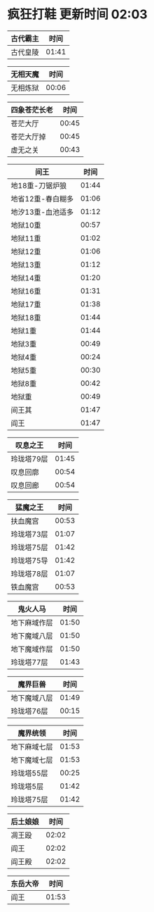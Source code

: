 # 疯狂打鞋 更新时间 02:03

| 古代霸主   | 时间    |
|--------|-------|
| 古代皇陵 | 01:41 |

| 无相天魔   | 时间    |
|--------|-------|
| 无相炼狱 | 00:06 |

| 四象苍茫长老   | 时间    |
|--------|-------|
| 苍茫大厅 | 00:45 |
| 苍茫大厅掉 | 00:45 |
| 虚无之关 | 00:43 |

| 间王   | 时间    |
|--------|-------|
| 地18重-刀锯炉狼 | 01:44 |
| 地省12重-春白糊多 | 01:06 |
| 地汐13重-血池适多 | 01:12 |
| 地狱10重 | 00:57 |
| 地狱11重 | 01:02 |
| 地狱12重 | 01:06 |
| 地狱13重 | 01:12 |
| 地狱14重 | 01:20 |
| 地狱16重 | 01:31 |
| 地狱17重 | 01:38 |
| 地狱18重 | 01:44 |
| 地狱1重 | 01:44 |
| 地狱3重 | 00:49 |
| 地狱4重 | 00:24 |
| 地狱5重 | 00:30 |
| 地狱8重 | 00:42 |
| 地狱重 | 00:49 |
| 间王其 | 01:47 |
| 阎王 | 01:47 |

| 叹息之王   | 时间    |
|--------|-------|
| 玲珑塔79层 | 01:45 |
| 叹息回廓 | 00:54 |
| 叹息回廊 | 00:54 |

| 猛魔之王   | 时间    |
|--------|-------|
| 扶血魔宫 | 00:53 |
| 玲珑塔73层 | 01:07 |
| 玲珑塔75层 | 01:42 |
| 玲珑塔75导 | 01:42 |
| 玲珑塔78层 | 01:07 |
| 铁血魔宫 | 00:53 |

| 鬼火人马   | 时间    |
|--------|-------|
| 地下麻域作层 | 01:50 |
| 地下魔域八层 | 01:50 |
| 地下魔域作层 | 01:50 |
| 玲珑塔77层 | 01:43 |

| 魔界巨兽   | 时间    |
|--------|-------|
| 地下魔域八层 | 01:49 |
| 玲珑塔76层 | 00:15 |

| 魔界统领   | 时间    |
|--------|-------|
| 地下麻域七层 | 01:53 |
| 地下魔域七层 | 01:53 |
| 玲珑塔55层 | 00:25 |
| 玲珑塔5层 | 01:42 |
| 玲珑塔75层 | 01:42 |

| 后土娘娘   | 时间    |
|--------|-------|
| 凋王殴 | 02:02 |
| 阎王 | 02:02 |
| 阎王殿 | 02:02 |

| 东岳大帝   | 时间    |
|--------|-------|
| 阎王 | 01:53 |